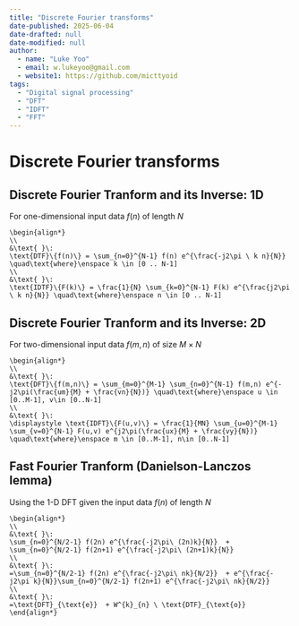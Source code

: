 ```yaml
---
title: "Discrete Fourier transforms"
date-published: 2025-06-04
date-drafted: null
date-modified: null
author:
  - name: "Luke Yoo"
  - email: w.lukeyoo@gmail.com
  - website1: https://github.com/micttyoid
tags:
  - "Digital signal processing"
  - "DFT"
  - "IDFT"
  - "FFT"
---
```


# Discrete Fourier transforms

## Discrete Fourier Tranform and its Inverse: 1D

For one-dimensional input data $f(n)$ of length $N$

```[latex]
\begin{align*}
\\
&\text{ }\: 
\text{DTF}\{f(n)\} = \sum_{n=0}^{N-1} f(n) e^{\frac{-j2\pi \ k n}{N}} \quad\text{where}\enspace k \in [0 .. N-1]
\\
&\text{ }\:
\text{IDTF}\{F(k)\} = \frac{1}{N} \sum_{k=0}^{N-1} F(k) e^{\frac{j2\pi \ k n}{N}} \quad\text{where}\enspace n \in [0 .. N-1]
```

## Discrete Fourier Tranform and its Inverse: 2D

For two-dimensional input data $f(m,n)$ of size $M \times N$

```[latex]
\begin{align*}
\\
&\text{ }\:
\text{DFT}\{f(m,n)\} = \sum_{m=0}^{M-1} \sum_{n=0}^{N-1} f(m,n) e^{-j2\pi(\frac{um}{M} + \frac{vn}{N})} \quad\text{where}\enspace u \in [0..M-1], v\in [0..N-1]
\\
&\text{ }\:
\displaystyle \text{IDFT}\{F(u,v)\} = \frac{1}{MN} \sum_{u=0}^{M-1} \sum_{v=0}^{N-1} F(u,v) e^{j2\pi(\frac{ux}{M} + \frac{vy}{N})} \quad\text{where}\enspace m \in [0..M-1], n\in [0..N-1]
```

## Fast Fourier Tranform (Danielson-Lanczos lemma)

Using the 1-D DFT given the input data $f(n)$ of length $N$

```[latex]
\begin{align*}
\\
&\text{ }\: 
\sum_{n=0}^{N/2-1} f(2n) e^{\frac{-j2\pi\ (2n)k}{N}}  + \sum_{n=0}^{N/2-1} f(2n+1) e^{\frac{-j2\pi\ (2n+1)k}{N}}
\\
&\text{ }\: 
=\sum_{n=0}^{N/2-1} f(2n) e^{\frac{-j2\pi\ nk}{N/2}}  + e^{\frac{-j2\pi k}{N}}\sum_{n=0}^{N/2-1} f(2n+1) e^{\frac{-j2\pi\ nk}{N/2}}
\\
&\text{ }\:
=\text{DFT}_{\text{e}}  + W^{k}_{n} \ \text{DTF}_{\text{o}}
\end{align*}
```
